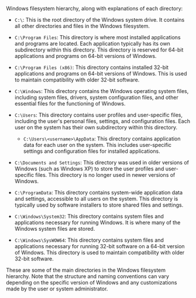 Windows filesystem hierarchy, along with explanations of each directory:

- `C:\`: This is the root directory of the Windows system drive. It contains all other directories and files in the Windows filesystem.

- `C:\Program Files`: This directory is where most installed applications and programs are located. Each application typically has its own subdirectory within this directory. This directory is reserved for 64-bit applications and programs on 64-bit versions of Windows.

- `C:\Program Files (x86)`: This directory contains installed 32-bit applications and programs on 64-bit versions of Windows. This is used to maintain compatibility with older 32-bit software.

- `C:\Windows`: This directory contains the Windows operating system files, including system files, drivers, system configuration files, and other essential files for the functioning of Windows.

- `C:\Users`: This directory contains user profiles and user-specific files, including the user's personal files, settings, and configuration files. Each user on the system has their own subdirectory within this directory.

  - `C:\Users\<username>\AppData`: This directory contains application data for each user on the system. This includes user-specific settings and configuration files for installed applications.

- `C:\Documents and Settings`: This directory was used in older versions of Windows (such as Windows XP) to store the user profiles and user-specific files. This directory is no longer used in newer versions of Windows.

- `C:\ProgramData`: This directory contains system-wide application data and settings, accessible to all users on the system. This directory is typically used by software installers to store shared files and settings.

- `C:\Windows\System32`: This directory contains system files and applications necessary for running Windows. It is where many of the Windows system files are stored.

- `C:\Windows\SysWOW64`: This directory contains system files and applications necessary for running 32-bit software on a 64-bit version of Windows. This directory is used to maintain compatibility with older 32-bit software.

These are some of the main directories in the Windows filesystem hierarchy. Note that the structure and naming conventions can vary depending on the specific version of Windows and any customizations made by the user or system administrator.